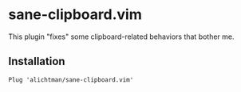 # sane-clipboard.vim

This plugin "fixes" some clipboard-related behaviors that bother me.

## Installation

```
Plug 'alichtman/sane-clipboard.vim'
```
